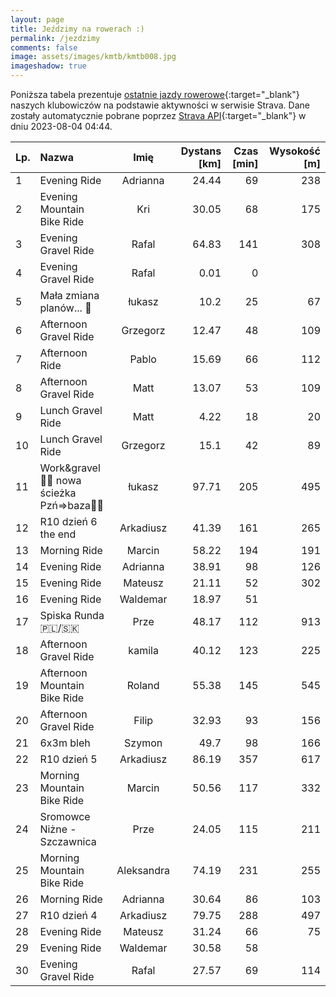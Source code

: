 ```yaml
---
layout: page
title: Jeździmy na rowerach :)
permalink: /jezdzimy
comments: false
image: assets/images/kmtb/kmtb008.jpg
imageshadow: true
---
```


Poniższa tabela prezentuje [ostatnie jazdy rowerowe](https://www.strava.com/clubs/336381){:target="_blank"} naszych klubowiczów na podstawie aktywności w serwisie Strava. Dane zostały automatycznie pobrane poprzez [Strava API](https://developers.strava.com/docs/reference/#api-Clubs-getClubActivitiesById){:target="_blank"} w dniu 2023-08-04 04:44.

Lp. | Nazwa | Imię | Dystans [km] | Czas [min] | Wysokość [m]
:--- | :--- | :---: | ---: | ---: | ---:
1|Evening Ride|Adrianna|24.44|69|238
2|Evening Mountain Bike Ride|Kri|30.05|68|175
3|Evening Gravel Ride|Rafal|64.83|141|308
4|Evening Gravel Ride|Rafal|0.01|0|
5|Mała zmiana planów... 🚆|łukasz|10.2|25|67
6|Afternoon Gravel Ride|Grzegorz|12.47|48|109
7|Afternoon Ride|Pablo|15.69|66|112
8|Afternoon Gravel Ride|Matt|13.07|53|109
9|Lunch Gravel Ride|Matt|4.22|18|20
10|Lunch Gravel Ride|Grzegorz|15.1|42|89
11|Work&gravel🚵🌅 nowa ścieżka Pzń=>baza🌊💨|łukasz|97.71|205|495
12|R10 dzień 6 the end|Arkadiusz|41.39|161|265
13|Morning Ride|Marcin|58.22|194|191
14|Evening Ride|Adrianna|38.91|98|126
15|Evening Ride|Mateusz|21.11|52|302
16|Evening Ride|Waldemar|18.97|51|
17|Spiska Runda 🇵🇱/🇸🇰|Prze|48.17|112|913
18|Afternoon Gravel Ride|kamila|40.12|123|225
19|Afternoon Mountain Bike Ride|Roland|55.38|145|545
20|Afternoon Gravel Ride|Filip|32.93|93|156
21|6x3m bleh|Szymon|49.7|98|166
22|R10 dzień 5|Arkadiusz|86.19|357|617
23|Morning Mountain Bike Ride|Marcin|50.56|117|332
24|Sromowce Niżne - Szczawnica|Prze|24.05|115|211
25|Morning Mountain Bike Ride|Aleksandra|74.19|231|255
26|Morning Ride|Adrianna|30.64|86|103
27|R10 dzień 4|Arkadiusz|79.75|288|497
28|Evening Ride|Mateusz|31.24|66|75
29|Evening Ride|Waldemar|30.58|58|
30|Evening Gravel Ride|Rafal|27.57|69|114

